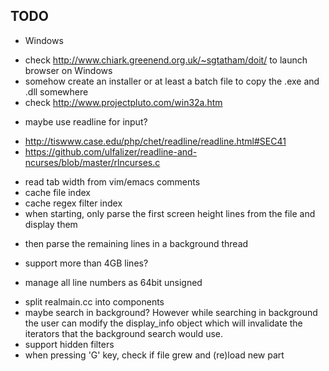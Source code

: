 TODO
----

- Windows
 + check http://www.chiark.greenend.org.uk/~sgtatham/doit/ to launch browser on Windows
 + somehow create an installer or at least a batch file to copy the .exe and .dll somewhere
 + check http://www.projectpluto.com/win32a.htm
- maybe use readline for input?
 + http://tiswww.case.edu/php/chet/readline/readline.html#SEC41
 + https://github.com/ulfalizer/readline-and-ncurses/blob/master/rlncurses.c
- read tab width from vim/emacs comments
- cache file index
- cache regex filter index
- when starting, only parse the first screen height lines from the file and display them
 + then parse the remaining lines in a background thread
- support more than 4GB lines?
 + manage all line numbers as 64bit unsigned
- split realmain.cc into components
- maybe search in background? However while searching in background the user can modify the display_info object which will invalidate the iterators that the background search would use.
- support hidden filters
- when pressing 'G' key, check if file grew and (re)load new part
